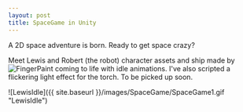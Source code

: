 ```yaml
---
layout: post
title: SpaceGame in Unity
---
```


A 2D space adventure is born. Ready to get space crazy? 


Meet Lewis and Robert (the robot) character assets and ship made by ![FingerPaint](http://whoisfingerpaint.blogspot.com "FingerPaint") coming to life with idle animations. I've also scripted a flickering light effect for the torch. To be picked up soon.

![LewisIdle]({{ site.baseurl }}/images/SpaceGame/SpaceGame1.gif "LewisIdle")
